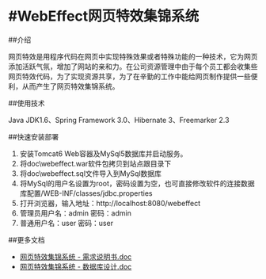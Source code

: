 #WebEffect网页特效集锦系统
=========

##介绍

网页特效是用程序代码在网页中实现特殊效果或者特殊功能的一种技术，它为网页添加活跃气氛，增加了网站的亲和力。在公司资源管理中由于每个员工都会收集些网页特效代码，为了实现资源共享，为了在辛勤的工作中能给网页制作提供一些便利，从而产生了网页特效集锦系统。

##使用技术

Java JDK1.6、Spring Framework 3.0、Hibernate 3、Freemarker 2.3

##快速安装部署

1. 安装Tomcat6 Web容器及MySql5数据库并启动服务。
2. 将doc\webeffect.war软件包拷贝到站点跟目录下
3. 将doc\webeffect.sql文件导入到MySql数据库
4. 将MySql的用户名设置为root，密码设置为空，也可直接修改软件的连接数据库配置/WEB-INF/classes/jdbc.properties
5. 打开浏览器，输入地址：http://localhost:8080/webeffect
6. 管理员用户名：admin 密码：admin
7. 普通用户名：user 密码：user

##更多文档

* [网页特效集锦系统 - 需求说明书.doc]()
* [网页特效集锦系统 - 数据库设计.doc]()
